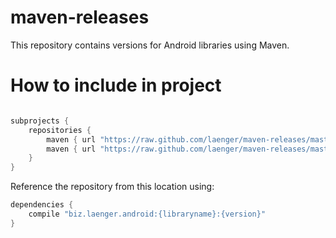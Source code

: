 # maven-releases

This repository contains versions for Android libraries using Maven.

# How to include in project

```groovy

subprojects {
    repositories {
        maven { url "https://raw.github.com/laenger/maven-releases/master/releases" }
        maven { url "https://raw.github.com/laenger/maven-releases/master/snapshots" }
    }
}

```

Reference the repository from this location using:

```groovy
dependencies {
    compile "biz.laenger.android:{libraryname}:{version}"
}
```